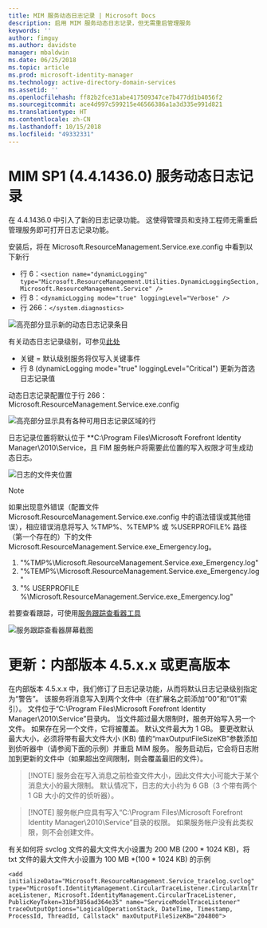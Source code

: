 ```yaml
---
title: MIM 服务动态日志记录 | Microsoft Docs
description: 启用 MIM 服务动态日志记录，但无需重启管理服务
keywords: ''
author: fimguy
ms.author: davidste
manager: mbaldwin
ms.date: 06/25/2018
ms.topic: article
ms.prod: microsoft-identity-manager
ms.technology: active-directory-domain-services
ms.assetid: ''
ms.openlocfilehash: ff82b2fce31abe417509347ce7b477dd1b4056f2
ms.sourcegitcommit: ace4d997c599215e46566386a1a3d335e991d821
ms.translationtype: HT
ms.contentlocale: zh-CN
ms.lasthandoff: 10/15/2018
ms.locfileid: "49332331"
---
```

# <a name="mim-sp1-4414360--service-dynamic-logging"></a>MIM SP1 (4.4.1436.0) 服务动态日志记录
在 4.4.1436.0 中引入了新的日志记录功能。 这使得管理员和支持工程师无需重启管理服务即可打开日志记录功能。

安装后，将在 Microsoft.ResourceManagement.Service.exe.config 中看到以下新行

*   行 6：``<section name="dynamicLogging" type="Microsoft.ResourceManagement.Utilities.DynamicLoggingSection, Microsoft.ResourceManagement.Service" />``
*   行 8：``<dynamicLogging mode="true" loggingLevel="Verbose" />``
*   行 266：``</system.diagnostics> ``

![高亮部分显示新的动态日志记录条目](media/mim-service-dynamic-logging/screen01.png)

有关动态日志记录级别，可参见[此处](https://msdn.microsoft.com/library/ms733025(v=vs.110).aspx#Anchor_3)

- 关键 = 默认级别服务将仅写入关键事件
- 行 8 (dynamicLogging mode="true" loggingLevel="Critical") 更新为首选日志记录值

动态日志记录配置位于行 266：Microsoft.ResourceManagement.Service.exe.config

![高亮部分显示具有各种可用日志记录区域的行](media/mim-service-dynamic-logging/screen02.png)

日志记录位置将默认位于 **C:\Program Files\Microsoft Forefront Identity Manager\2010\Service，且 FIM 服务帐户将需要此位置的写入权限才可生成动态日志。

![日志的文件夹位置](media/mim-service-dynamic-logging/screen03.png)

> [!NOTE]
>  如果出现意外错误（配置文件 Microsoft.ResourceManagement.Service.exe.config 中的语法错误或其他错误），相应错误消息将写入 %TMP%、%TEMP% 或 %USERPROFILE% 路径（第一个存在的）下的文件 Microsoft.ResourceManagement.Service.exe_Emergency.log。  
> 1. "%TMP%\Microsoft.ResourceManagement.Service.exe_Emergency.log"
> 2. "%TEMP%\Microsoft.ResourceManagement.Service.exe_Emergency.log"
> 3. "% USERPROFILE %\Microsoft.ResourceManagement.Service.exe_Emergency.log"

若要查看跟踪，可使用[服务跟踪查看器工具](https://msdn.microsoft.com//library/aa751795(v=vs.110).aspx)

 ![服务跟踪查看器屏幕截图](media/mim-service-dynamic-logging/screen04.png)

# <a name="updates-build-45xx-or-greater"></a>更新：内部版本 4.5.x.x 或更高版本

在内部版本 4.5.x.x 中，我们修订了日志记录功能，从而将默认日志记录级别指定为“警告”。 该服务将消息写入到两个文件中（在扩展名之前添加“00”和“01”索引）。 文件位于“C:\Program Files\Microsoft Forefront Identity Manager\2010\Service”目录内。 当文件超过最大限制时，服务开始写入另一个文件。 如果存在另一个文件，它将被覆盖。 默认文件最大为 1 GB。 要更改默认最大大小，必须将带有最大文件大小 (KB) 值的“maxOutputFileSizeKB”参数添加到侦听器中（请参阅下面的示例）并重启 MIM 服务。 服务启动后，它会将日志附加到更新的文件中（如果超出空间限制，则会覆盖最旧的文件）。 

> [!NOTE] 服务会在写入消息之前检查文件大小，因此文件大小可能大于某个消息大小的最大限制。 默认情况下，日志的大小约为 6 GB（3 个带有两个 1 GB 大小的文件的侦听器）。

> [!NOTE] 服务帐户应具有写入“C:\Program Files\Microsoft Forefront Identity Manager\2010\Service”目录的权限。 如果服务帐户没有此类权限，则不会创建文件。

有关如何将 svclog 文件的最大文件大小设置为 200 MB (200 * 1024 KB)，将 txt 文件的最大文件大小设置为 100 MB *(100 * 1024 KB) 的示例

`<add initializeData="Microsoft.ResourceManagement.Service_tracelog.svclog" type="Microsoft.IdentityManagement.CircularTraceListener.CircularXmlTraceListener, Microsoft.IdentityManagement.CircularTraceListener, PublicKeyToken=31bf3856ad364e35" name="ServiceModelTraceListener" traceOutputOptions="LogicalOperationStack, DateTime, Timestamp, ProcessId, ThreadId, Callstack" maxOutputFileSizeKB="204800">`
